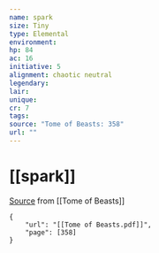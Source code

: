 ```yaml
---
name: spark
size: Tiny
type: Elemental
environment: 
hp: 84
ac: 16
initiative: 5
alignment: chaotic neutral
legendary: 
lair: 
unique: 
cr: 7
tags: 
source: "Tome of Beasts: 358"
url: ""
---
```

# [[spark]]

[Source](zotero://open-pdf/library/items/ULEQWHJM?page=358) from [[Tome of Beasts]]

```pdf
{
	"url": "[[Tome of Beasts.pdf]]",
	"page": [358]
}
```

